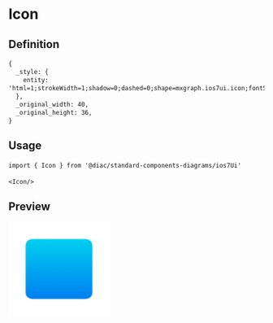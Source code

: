 # Icon

## Definition

```
{
  _style: { 
    entity: 'html=1;strokeWidth=1;shadow=0;dashed=0;shape=mxgraph.ios7ui.icon;fontSize=8;fontColor=#ffffff;buttonText=;whiteSpace=wrap;align=center;',
  },
  _original_width: 40,
  _original_height: 36,
}
```

## Usage

```
import { Icon } from '@diac/standard-components-diagrams/ios7Ui'

<Icon/>
```

## Preview

<img src="./icon.png" width="200"/>
